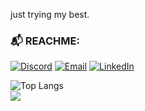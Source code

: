 just trying my best.

### 📬 REACHME:
[![Discord](https://img.shields.io/badge/Discord-%237289DA.svg?logo=discord&logoColor=white)](https://discordapp.com/users/478630533971050497) [![Email](https://img.shields.io/badge/Email-D14836?logo=email&logoColor=white)](mailto:amir2002.d@gmail.com) [![LinkedIn](https://img.shields.io/badge/LinkedIn-%230077B5.svg?logo=linkedin&logoColor=white)](https://linkedin.com/in/amirdaraby) 

![Top Langs](https://github-readme-stats.vercel.app/api/top-langs/?username=amirdaraby&theme=dark&hide_border=true&layout=compact&card_width=700)
<br>
![](https://github-readme-stats.vercel.app/api?username=amirdaraby&theme=dark&show_icons=true&title_color=fff&icon_color=79ff97&&text_color=9f9f9f&bg_color=151515&hide_border=true&include_all_commits=false&count_private=true&card_width=700)
